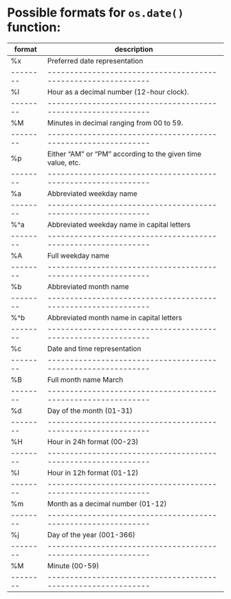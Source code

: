 Possible formats for `os.date()` function:
==========================================

| format | description                                                 |
|--------|-------------------------------------------------------------|
| %x     | Preferred date representation                               |
|--------|-------------------------------------------------------------|
| %I     | Hour as a decimal number (12-hour clock).                   |
|--------|-------------------------------------------------------------|
| %M     | Minutes in decimal ranging from 00 to 59.                   |
|--------|-------------------------------------------------------------|
| %p     | Either “AM” or “PM” according to the given time value, etc. |
|--------|-------------------------------------------------------------|
| %a     | Abbreviated weekday name                                    |
|--------|-------------------------------------------------------------|
| %^a    | Abbreviated weekday name in capital letters                 |
|--------|-------------------------------------------------------------|
| %A     | Full weekday name                                           |
|--------|-------------------------------------------------------------|
| %b     | Abbreviated month name                                      |
|--------|-------------------------------------------------------------|
| %^b    | Abbreviated month name in capital letters                   |
|--------|-------------------------------------------------------------|
| %c     | Date and time representation                                |
|--------|-------------------------------------------------------------|
| %B     | Full month name March                                       |
|--------|-------------------------------------------------------------|
| %d     | Day of the month (01-31)                                    |
|--------|-------------------------------------------------------------|
| %H     | Hour in 24h format (00-23)                                  |
|--------|-------------------------------------------------------------|
| %I     | Hour in 12h format (01-12)                                  |
|--------|-------------------------------------------------------------|
| %m     | Month as a decimal number (01-12)                           |
|--------|-------------------------------------------------------------|
| %j     | Day of the year (001-366)                                   |
|--------|-------------------------------------------------------------|
| %M     | Minute (00-59)                                              |
|--------|-------------------------------------------------------------|
